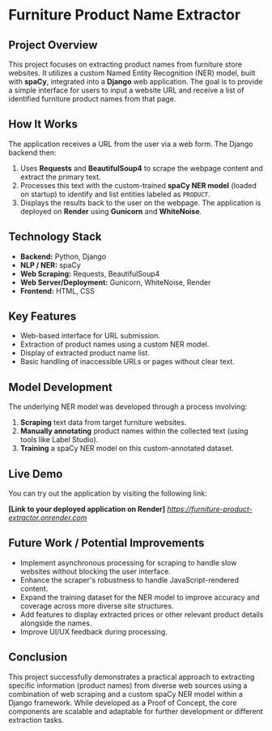 # Furniture Product Name Extractor

## Project Overview

This project focuses on extracting product names from furniture store websites. It utilizes a custom Named Entity Recognition (NER) model, built with **spaCy**, integrated into a **Django** web application. The goal is to provide a simple interface for users to input a website URL and receive a list of identified furniture product names from that page.

## How It Works

The application receives a URL from the user via a web form. The Django backend then:
1.  Uses **Requests** and **BeautifulSoup4** to scrape the webpage content and extract the primary text.
2.  Processes this text with the custom-trained **spaCy NER model** (loaded on startup) to identify and list entities labeled as `PRODUCT`.
3.  Displays the results back to the user on the webpage.
The application is deployed on **Render** using **Gunicorn** and **WhiteNoise**.

## Technology Stack

*   **Backend:** Python, Django
*   **NLP / NER:** spaCy
*   **Web Scraping:** Requests, BeautifulSoup4
*   **Web Server/Deployment:** Gunicorn, WhiteNoise, Render
*   **Frontend:** HTML, CSS

## Key Features

*   Web-based interface for URL submission.
*   Extraction of product names using a custom NER model.
*   Display of extracted product name list.
*   Basic handling of inaccessible URLs or pages without clear text.

## Model Development

The underlying NER model was developed through a process involving:
1.  **Scraping** text data from target furniture websites.
2.  **Manually annotating** product names within the collected text (using tools like Label Studio).
3.  **Training** a spaCy NER model on this custom-annotated dataset.

## Live Demo

You can try out the application by visiting the following link:

**[Link to your deployed application on Render]**
*https://furniture-product-extractor.onrender.com*

## Future Work / Potential Improvements

*   Implement asynchronous processing for scraping to handle slow websites without blocking the user interface.
*   Enhance the scraper's robustness to handle JavaScript-rendered content.
*   Expand the training dataset for the NER model to improve accuracy and coverage across more diverse site structures.
*   Add features to display extracted prices or other relevant product details alongside the names.
*   Improve UI/UX feedback during processing.

## Conclusion

This project successfully demonstrates a practical approach to extracting specific information (product names) from diverse web sources using a combination of web scraping and a custom spaCy NER model within a Django framework. While developed as a Proof of Concept, the core components are scalable and adaptable for further development or different extraction tasks.
